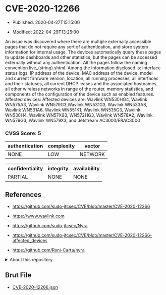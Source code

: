 # CVE-2020-12266

- Published: 2020-04-27T15:15:00

- Modified: 2022-04-29T13:25:00

An issue was discovered where there are multiple externally accessible pages that do not require any sort of authentication, and store system information for internal usage. The devices automatically query these pages to update dashboards and other statistics, but the pages can be accessed externally without any authentication. All the pages follow the naming convention live_(string).shtml. Among the information disclosed is: interface status logs, IP address of the device, MAC address of the device, model and current firmware version, location, all running processes, all interfaces and their statuses, all current DHCP leases and the associated hostnames, all other wireless networks in range of the router, memory statistics, and components of the configuration of the device such as enabled features. Affected devices: Affected devices are: Wavlink WN530HG4, Wavlink WN575A3, Wavlink WN579G3,Wavlink WN531G3, Wavlink WN533A8, Wavlink WN531A6, Wavlink WN551K1, Wavlink WN535G3, Wavlink WN530H4, Wavlink WN57X93, WN572HG3, Wavlink WN578A2, Wavlink WN579G3, Wavlink WN579X3, and Jetstream AC3000/ERAC3000

### CVSS Score: **5**

| authentication | complexity | vector |
| --- | --- | --- |
| NONE | LOW | NETWORK |

| confidentiality | integrity | availability |
| --- | --- | --- |
| PARTIAL | NONE | NONE |

## References

* https://github.com/sudo-jtcsec/CVE/blob/master/CVE-2020-12266

* https://www.wavlink.com

* https://github.com/sudo-jtcsec/Nyra

* https://github.com/sudo-jtcsec/CVE/blob/master/CVE-2020-12266-affected_devices

* https://github.com/Roni-Carta/nyra

<details>
<summary>About this repository</summary> 

  This repository is part of the project [Live Hack CVE](https://github.com/Live-Hack-CVE). Main website can be found [www.live-hack.org](https://www.live-hack.org) 
  
  Made by [Sn0wAlice](https://github.com/Sn0wAlice) for the people that care about security and need to have a feed of the latest CVEs. Hope you enjoy it, don't forget to star the repo and follow me on [Twitter](https://twitter.com/Sn0wAlice) and [Github](https://github.com/Sn0wAlice). And that is my [personnal website](https://www.alice-snow.me/)

  - [Home Page](https://github.com/Live-Hack-CVE)
  - [Framework](https://github.com/Live-Hack-CVE/cve-framework)
  - [CVE database](https://github.com/Live-Hack-CVE/full_database)
  - [Changelog](https://github.com/Live-Hack-CVE/Changelog)
</details>

## Brut File

* [CVE-2020-12266.json](https://raw.githubusercontent.com/Live-Hack-CVE/full_database/main/cves/2020/CVE-2020-12266.json)


